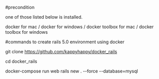 #precondition

one of those listed below is installed.

docker for mac / docker for windows / docker toolbox for mac / docker toolbox for windows 

#commands to create rails 5.0 environment using docker

git clone https://github.com/kappyhappy/docker_rails

cd docker_rails

docker-compose run web rails new . --force --database=mysql


